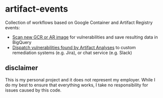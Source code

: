 # artifact-events

Collection of workflows based on Google Container and Artifact Registry events:

* [Scan new GCR or AR image](./workflows/scan/README.md) for vulnerabilities and save resulting data in BigQuery
* [Dispatch vulnerabilities found by Artifact Analyses](./workflows/dispatch/README.md) to custom remediation systems (e.g. Jira), or chat service (e.g. Slack)

## disclaimer

This is my personal project and it does not represent my employer. While I do my best to ensure that everything works, I take no responsibility for issues caused by this code.


